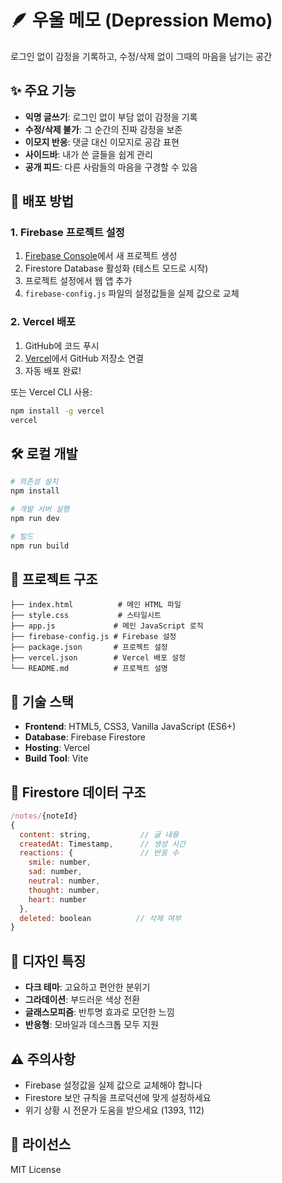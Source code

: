 # 🪶 우울 메모 (Depression Memo)

로그인 없이 감정을 기록하고, 수정/삭제 없이 그때의 마음을 남기는 공간

## ✨ 주요 기능

- **익명 글쓰기**: 로그인 없이 부담 없이 감정을 기록
- **수정/삭제 불가**: 그 순간의 진짜 감정을 보존
- **이모지 반응**: 댓글 대신 이모지로 공감 표현
- **사이드바**: 내가 쓴 글들을 쉽게 관리
- **공개 피드**: 다른 사람들의 마음을 구경할 수 있음

## 🚀 배포 방법

### 1. Firebase 프로젝트 설정

1. [Firebase Console](https://console.firebase.google.com/)에서 새 프로젝트 생성
2. Firestore Database 활성화 (테스트 모드로 시작)
3. 프로젝트 설정에서 웹 앱 추가
4. `firebase-config.js` 파일의 설정값들을 실제 값으로 교체

### 2. Vercel 배포

1. GitHub에 코드 푸시
2. [Vercel](https://vercel.com/)에서 GitHub 저장소 연결
3. 자동 배포 완료!

또는 Vercel CLI 사용:

```bash
npm install -g vercel
vercel
```

## 🛠️ 로컬 개발

```bash
# 의존성 설치
npm install

# 개발 서버 실행
npm run dev

# 빌드
npm run build
```

## 📁 프로젝트 구조

```
├── index.html          # 메인 HTML 파일
├── style.css           # 스타일시트
├── app.js             # 메인 JavaScript 로직
├── firebase-config.js # Firebase 설정
├── package.json       # 프로젝트 설정
├── vercel.json        # Vercel 배포 설정
└── README.md          # 프로젝트 설명
```

## 🔧 기술 스택

- **Frontend**: HTML5, CSS3, Vanilla JavaScript (ES6+)
- **Database**: Firebase Firestore
- **Hosting**: Vercel
- **Build Tool**: Vite

## 📝 Firestore 데이터 구조

```javascript
/notes/{noteId}
{
  content: string,           // 글 내용
  createdAt: Timestamp,      // 생성 시간
  reactions: {               // 반응 수
    smile: number,
    sad: number,
    neutral: number,
    thought: number,
    heart: number
  },
  deleted: boolean          // 삭제 여부
}
```

## 🎨 디자인 특징

- **다크 테마**: 고요하고 편안한 분위기
- **그라데이션**: 부드러운 색상 전환
- **글래스모피즘**: 반투명 효과로 모던한 느낌
- **반응형**: 모바일과 데스크톱 모두 지원

## ⚠️ 주의사항

- Firebase 설정값을 실제 값으로 교체해야 합니다
- Firestore 보안 규칙을 프로덕션에 맞게 설정하세요
- 위기 상황 시 전문가 도움을 받으세요 (1393, 112)

## 📄 라이선스

MIT License
